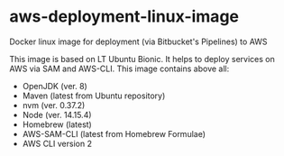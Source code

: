# aws-deployment-linux-image
Docker linux image for deployment (via Bitbucket's Pipelines) to AWS

This image is based on LT Ubuntu Bionic. It helps to deploy services on AWS via SAM and AWS-CLI. This image contains above all:

* OpenJDK (ver. 8)
* Maven (latest from Ubuntu repository)
* nvm (ver. 0.37.2)
* Node (ver. 14.15.4)
* Homebrew (latest)
* AWS-SAM-CLI (latest from Homebrew Formulae)
* AWS CLI version 2
